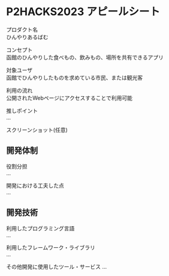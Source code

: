 # P2HACKS2023 アピールシート 

プロダクト名  
ひんやりあるばむ

コンセプト  
函館のひんやりした食べもの、飲みもの、場所を共有できるアプリ

対象ユーザ  
函館でひんやりしたものを求めている市民、または観光客

利用の流れ  
公開されたWebページにアクセスすることで利用可能

推しポイント  
...  

スクリーンショット(任意)  

## 開発体制  

役割分担  
...  

開発における工夫した点  
...  

## 開発技術 

利用したプログラミング言語  
...  

利用したフレームワーク・ライブラリ  
...  

その他開発に使用したツール・サービス
...  
